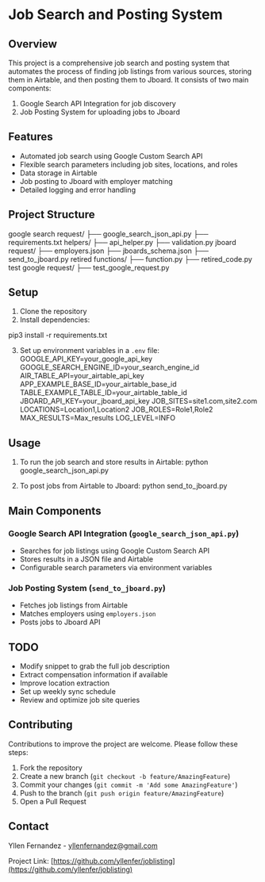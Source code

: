 # Job Search and Posting System

## Overview
This project is a comprehensive job search and posting system that automates the process of finding job listings from various sources, storing them in Airtable, and then posting them to Jboard. It consists of two main components:

1. Google Search API Integration for job discovery
2. Job Posting System for uploading jobs to Jboard

## Features

- Automated job search using Google Custom Search API
- Flexible search parameters including job sites, locations, and roles
- Data storage in Airtable
- Job posting to Jboard with employer matching
- Detailed logging and error handling

## Project Structure
google search request/
├── google_search_json_api.py
├── requirements.txt
helpers/
├── api_helper.py
├── validation.py
jboard request/
├── employers.json
├── jboards_schema.json
├── send_to_jboard.py
retired functions/
├── function.py
├── retired_code.py
test google request/
├── test_google_request.py

## Setup

1. Clone the repository
2. Install dependencies:

pip3 install -r requirements.txt

3. Set up environment variables in a `.env` file:
GOOGLE_API_KEY=your_google_api_key
GOOGLE_SEARCH_ENGINE_ID=your_search_engine_id
AIR_TABLE_API=your_airtable_api_key
APP_EXAMPLE_BASE_ID=your_airtable_base_id
TABLE_EXAMPLE_TABLE_ID=your_airtable_table_id
JBOARD_API_KEY=your_jboard_api_key
JOB_SITES=site1.com,site2.com
LOCATIONS=Location1,Location2
JOB_ROLES=Role1,Role2
MAX_RESULTS=Max_results
LOG_LEVEL=INFO

## Usage

1. To run the job search and store results in Airtable:
python google_search_json_api.py

2. To post jobs from Airtable to Jboard:
python send_to_jboard.py

## Main Components

### Google Search API Integration (`google_search_json_api.py`)

- Searches for job listings using Google Custom Search API
- Stores results in a JSON file and Airtable
- Configurable search parameters via environment variables

### Job Posting System (`send_to_jboard.py`)

- Fetches job listings from Airtable
- Matches employers using `employers.json`
- Posts jobs to Jboard API

## TODO

- Modify snippet to grab the full job description
- Extract compensation information if available
- Improve location extraction
- Set up weekly sync schedule
- Review and optimize job site queries

## Contributing

Contributions to improve the project are welcome. Please follow these steps:

1. Fork the repository
2. Create a new branch (`git checkout -b feature/AmazingFeature`)
3. Commit your changes (`git commit -m 'Add some AmazingFeature'`)
4. Push to the branch (`git push origin feature/AmazingFeature`)
5. Open a Pull Request



## Contact

Yllen Fernandez - yllenfernandez@gmail.com

Project Link: [https://github.com/yllenfer/joblisting](https://github.com/yllenfer/joblisting)